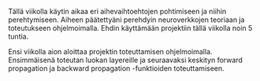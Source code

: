 Tällä viikolla käytin aikaa eri aihevaihtoehtojen pohtimiseen ja niihin perehtymiseen. Aiheen päätettyäni perehdyin neuroverkkojen teoriaan ja toteutukseen ohjelmoimalla. Ehdin käyttämään projektiin tällä viikolla noin 5 tuntia. 

Ensi viikolla aion aloittaa projektin toteuttamisen ohjelmoimalla. Ensimmäisenä toteutan luokan layereille ja seuraavaksi keskityn forward propagation ja backward propagation -funktioiden toteuttamiseen.
